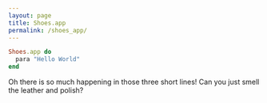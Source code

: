 ```yaml
---
layout: page
title: Shoes.app
permalink: /shoes_app/
---
```


```ruby
Shoes.app do
  para "Hello World"
end
```

Oh there is so much happening in those three short lines!
Can you just smell the leather and polish?
